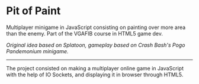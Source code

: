 # Pit of Paint
Multiplayer minigame in JavaScript consisting on painting over more area than the enemy. Part of the VGAFIB course in HTML5 game dev.

*Original idea based on Splatoon, gameplay based on Crash Bash's Pogo Pandemonium minigame.*

---

The project consisted on making a multiplayer online game in JavaScript with the help of IO Sockets, and displaying it in browser through HTML5.

